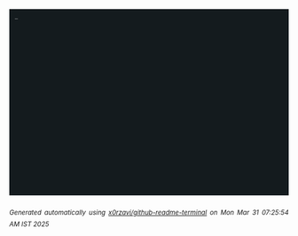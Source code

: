 <div align="justify">
<picture>
    <source media="(prefers-color-scheme: dark)" srcset="./output.gif">
    <source media="(prefers-color-scheme: light)" srcset="./output.gif">
    <img alt="GIFOS" src="output.gif">
</picture>

<sub><i>Generated automatically using [x0rzavi/github-readme-terminal](https://github.com/x0rzavi/github-readme-terminal) on Mon Mar 31 07:25:54 AM IST 2025</i></sub>

<!-- <details>
<summary>More details</summary>

</details> -->
</div>

<!-- Image deletion URL: NONE -->